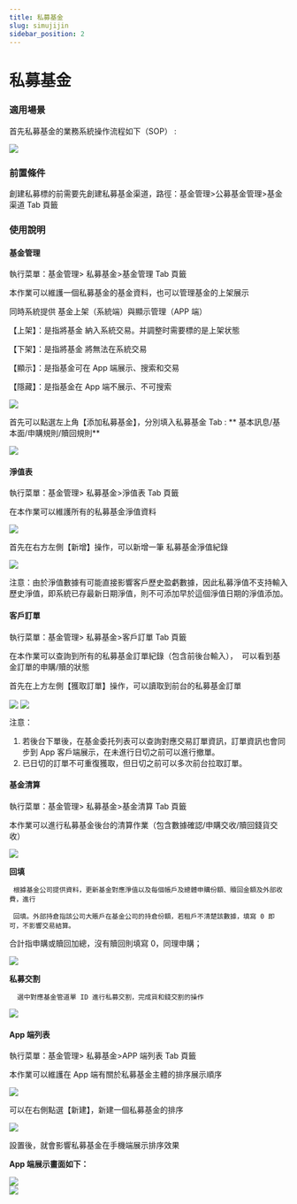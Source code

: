 ```yaml
---
title: 私募基金
slug: simujijin
sidebar_position: 2
---
```



# 私募基金

### 適用場景

首先私募基金的業務系統操作流程如下（SOP） :

<img src="/assets/IyP7bS33yo6Q61xN2ezc473Cnbb.jpeg" src-width="1160" src-height="1954" align="center"/>

### 前置條件

創建私募標的前需要先創建私募基金渠道，路徑：基金管理&gt;公募基金管理&gt;基金渠道 Tab 頁籤

### 使用說明

#### 基金管理

執行菜單：基金管理&gt; 私募基金&gt;基金管理 Tab 頁籤

本作業可以維護一個私募基金的基金資料，也可以管理基金的上架展示

   同時系統提供 基金上架（系統端）與顯示管理（APP 端）

【上架】：是指將基金 納入系統交易。并調整时需要標的是上架状態      

【下架】：是指將基金 將無法在系統交易

【顯示】：是指基金可在 App 端展示、搜索和交易 

【隱藏】：是指基金在 App 端不展示、不可搜索

<img src="/assets/OqF3bSz5Woi62vxzZr1c86ainMr.png" src-width="2978" src-height="1644" align="center"/>

首先可以點選左上角【添加私募基金】，分別填入私募基金 Tab : ** 基本訊息/基本面/申購規則/贖回規則**

<img src="/assets/ULkXbPdN8o3gH7xbkFScF6AYn0b.png" src-width="2984" src-height="1756" align="center"/>

#### 淨值表

執行菜單：基金管理&gt; 私募基金&gt;淨值表 Tab 頁籤

在本作業可以維護所有的私募基金淨值資料

<img src="/assets/S3yzbZ58voZHgDxr1cwcuA4TnD3.png" src-width="2994" src-height="1720" align="center"/>

首先在右方左側【新增】操作，可以新增一筆 私募基金淨值紀錄

<img src="/assets/GgmpbJevhoO4fIxAt5gc3CHnnqs.png" src-width="2992" src-height="1708" align="center"/>

注意：由於淨值數據有可能直接影響客戶歷史盈虧數據，因此私募淨值不支持輸入歷史淨值，即系統已存最新日期淨值，則不可添加早於這個淨值日期的淨值添加。

#### 客戶訂單

執行菜單：基金管理&gt; 私募基金&gt;客戶訂單 Tab 頁籤

在本作業可以查詢到所有的私募基金訂單紀錄（包含前後台輸入），  可以看到基金訂單的申購/贖的狀態

首先在上方左側【獲取訂單】操作，可以讀取到前台的私募基金訂單

<img src="/assets/Qsljb7QeYozAjUxVlHjckk3mnWh.png" src-width="3010" src-height="1618" align="center"/>

<img src="/assets/IuGAb8tKMoiuhnxRTFSci2Runpf.png" src-width="2980" src-height="1860" align="center"/>

注意：

1. 若後台下單後，在基金委托列表可以查詢對應交易訂單資訊，訂單資訊也會同步到 App 客戶端展示，在未進行日切之前可以進行撤單。
2. 已日切的訂單不可重復獲取，但日切之前可以多次前台拉取訂單。

#### 基金清算

執行菜單：基金管理&gt; 私募基金&gt;基金清算 Tab 頁籤 

本作業可以進行私募基金後台的清算作業（包含數據確認/申購交收/贖回錢貨交收）

<img src="/assets/O6Udb0aDHovbQcxtqsQc8A8pnye.png" src-width="2974" src-height="1736" align="center"/>

**回填** 

     根據基金公司提供資料，更新基金對應淨值以及每個帳戶及總體申購份額、贖回金額及外部收費，進行

     回填。外部持倉指該公司大賬戶在基金公司的持倉份額，若租戶不清楚該數據，填寫 0 即可，不影響交易結算。

合計指申購或贖回加總，沒有贖回則填寫 0，同理申購；

<img src="/assets/UbpDbhC08ovZWnxoKCucUTk4nUc.png" src-width="2978" src-height="1654" align="center"/>

**私募交割** 

      選中對應基金管道單 ID 進行私募交割，完成貨和錢交割的操作

<img src="/assets/OSEwbwYpOokhj1xwZ85cJ2gpnwf.png" src-width="2990" src-height="1060" align="center"/>

#### App 端列表 

執行菜單：基金管理&gt; 私募基金&gt;APP 端列表 Tab 頁籤 

本作業可以維護在 App 端有關於私募基金主體的排序展示順序

<img src="/assets/OF43b4eI7oOCz4x7pImcvJJhnbc.png" src-width="2990" src-height="914" align="center"/>

可以在右側點選【新建】，新建一個私募基金的排序

<img src="/assets/UhYObkl47oEA38xQDlMcmDjWnab.png" src-width="2976" src-height="1414" align="center"/>

設置後，就會影響私募基金在手機端展示排序效果

**App 端展示畫面如下：**

<div class="grid gap-3 grid-cols-2">
<div>
<img src="/assets/EgBvbxUOxoa8DmxGZVDcV1fOn6d.png" src-width="1125" src-height="2436" align="center"/>
</div>
<div>
<img src="/assets/SNkUbH4CBoOo89x6pHjcZNS0nmP.png" src-width="1242" src-height="2451" align="center"/>
</div>
</div>

